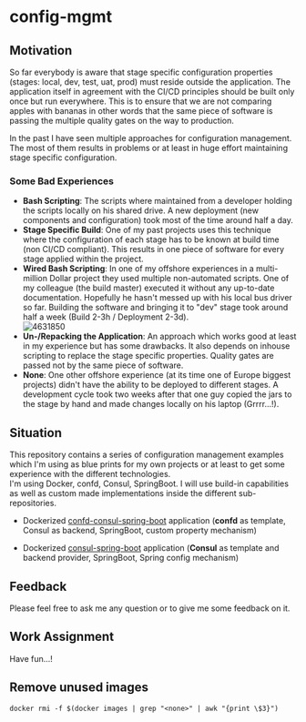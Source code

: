 # config-mgmt

## Motivation

So far everybody is aware that stage specific configuration properties (stages: local, dev, test, uat, prod) must reside outside the application. The application itself in agreement with the CI/CD principles should be built only once but run everywhere. This is to ensure that we are not comparing apples with bananas in other words that the same piece of software is passing the multiple quality gates on the way to production. 

In the past I have seen multiple approaches for configuration management. The most of them results in problems or at least in huge effort maintaining stage specific configuration.  

### Some Bad Experiences  
 - **Bash Scripting**: The scripts where maintained from a developer holding the scripts locally on his shared drive. A new deployment (new components and configuration) took most of the time around half a day.
 - **Stage Specific Build**: One of my past projects uses this technique where the configuration of each stage has to be known at build time (non CI/CD compliant). This results in one piece of software for every stage applied within the project.
 - **Wired Bash Scripting**: In one of my offshore experiences in a multi-million Dollar project they used multiple non-automated scripts. One of my colleague (the build master) executed it without any up-to-date documentation. Hopefully he hasn't messed up with his local bus driver so far. Building the software and bringing it to "dev" stage took around half a week (Build 2-3h / Deployment 2-3d).  
 ![4631850](https://user-images.githubusercontent.com/4631850/35187372-4d18cdf8-fe23-11e7-8ebf-849d35070b8c.jpg)
 - **Un-/Repacking the Application**: An approach which works good at least in my experience but has some drawbacks. It also depends on inhouse scripting to replace the stage specific properties. Quality gates are passed not by the same piece of software.
 - **None**: One other offshore experience (at its time one of Europe biggest projects) didn't have the ability to be deployed to different stages. A development cycle took two weeks after that one guy copied the jars to the stage by hand and made changes locally on his laptop (Grrrr...!). 


## Situation

This repository contains a series of configuration management examples which I'm using as blue prints for my own projects or at least to get some experience with the different technologies.  
I'm using Docker, confd, Consul, SpringBoot. I will use build-in capabilities as well as custom made implementations inside the different sub-repositories. 

- Dockerized [confd-consul-spring-boot](https://github.com/PaulsAgileIndex/config-mgmt/tree/master/confd-consul-spring-boot) application (**confd** as template, Consul as backend, SpringBoot, custom property mechanism)

- Dockerized [consul-spring-boot](https://github.com/PaulsAgileIndex/config-mgmt/tree/master/consul-spring-boot) application (**Consul** as template and backend provider, SpringBoot, Spring config mechanism)


## Feedback

Please feel free to ask me any question or to give me some feedback on it.


## Work Assignment
Have fun...!

## Remove unused images
```
docker rmi -f $(docker images | grep "<none>" | awk "{print \$3}")
```
